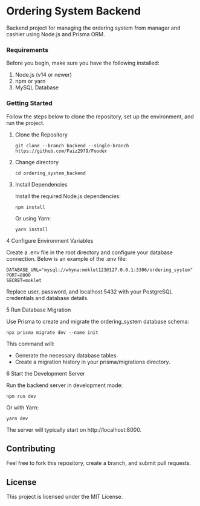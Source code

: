 # Ordering System Backend

Backend project for managing the ordering system from manager and cashier using Node.js and Prisma ORM.

### Requirements
Before you begin, make sure you have the following installed:
1. Node.js (v14 or newer)
2. npm or yarn
3. MySQL Database
   
### Getting Started
Follow the steps below to clone the repository, set up the environment, and run the project.

1. Clone the Repository

    `git clone --branch backend --single-branch https://github.com/Faiz2979/Fooder`
2. Change directory

   `cd ordering_system_backend`
  
4. Install Dependencies

   Install the required Node.js dependencies:

   `npm install`

   Or using Yarn:

   `yarn install`
   
4 Configure Environment Variables

  Create a .env file in the root directory and configure your database connection. Below is an example of the .env file:
    
    DATABASE_URL="mysql://whyna:moklet123@127.0.0.1:3306/ordering_system"
    PORT=8000
    SECRET=moklet
    
  Replace user, password, and localhost:5432 with your PostgreSQL credentials and database details.

5 Run Database Migration

  Use Prisma to create and migrate the ordering_system database schema:
  
    npx prisma migrate dev --name init
  
  This command will:
  - Generate the necessary database tables.
  - Create a migration history in your prisma/migrations directory.
      
6 Start the Development Server
  
  Run the backend server in development mode:
  
    npm run dev
  
  Or with Yarn:
  
    yarn dev
  
  The server will typically start on http://localhost:8000.

## Contributing
Feel free to fork this repository, create a branch, and submit pull requests.

## License
This project is licensed under the MIT License.
